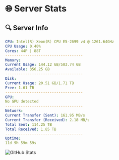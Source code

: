 # 🌐 Server Stats
## 🔍 Server Info
```yaml
CPU: Intel(R) Xeon(R) CPU E5-2699 v4 @ 1261.64GHz
CPU Usage: 0.40%
Cores: 44P | 88T
-----------------------------------
Memory:
Current Usage: 144.12 GB/503.74 GB
Available: 356.25 GB
-----------------------------------
Disk:
Current Usage: 20.51 GB/1.71 TB
Free: 1.61 TB
-----------------------------------
GPU:
No GPU detected
-----------------------------------
Network:
Current Transfer (Sent): 161.95 MB/s
Current Transfer (Received): 2.18 MB/s
Total Sent: 114.25 TB
Total Received: 1.85 TB
-----------------------------------
Uptime:
11d 9h 59m 59s
```
![GitHub Stats](https://img.shields.io/badge/Updated-2025-02-19_08:43:17-blue)